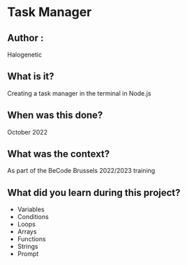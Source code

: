 # Task Manager

## Author :
Halogenetic

## What is it?
Creating a task manager in the terminal in Node.js

## When was this done?
October 2022

## What was the context?
As part of the BeCode Brussels 2022/2023 training

## What did you learn during this project?
- Variables
- Conditions
- Loops
- Arrays
- Functions
- Strings
- Prompt
